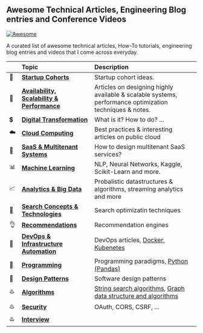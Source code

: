 ## Awesome Technical Articles, Engineering Blog entries and Conference Videos
[![Awesome](https://cdn.rawgit.com/sindresorhus/awesome/d7305f38d29fed78fa85652e3a63e154dd8e8829/media/badge.svg)]()

A curated list of awesome technical articles, How-To tutorials, engineering blog entries and videos that I come across everyday.

|| Topic | Description |
|---|:---|:---|
|:rocket:|**[Startup Cohorts](topics/startup.md)** | Startup cohort ideas.|
|:rocket:|**[Availability, Scalability & Performance](topics/scalability.md)** | Articles on designing highly available & scalable systems, performance optimization techniques & notes.|
|:heavy_dollar_sign:|**[Digital Transformation](topics/digital-transformation.md)** | What is it? How to do? ...|
|:cloud:|**[Cloud Computing](topics/cloud/cloud.md)** | Best practices & interesting articles on public cloud|
|:love_hotel:|**[SaaS & Multitenant Systems](topics/saas-multi-tenancy.md)** | How to design multitenant SaaS services?|
|:bar_chart:|**[Machine Learning](topics/data-science.md)** | NLP, Neural Networks, Kaggle, Scikit-Learn and more. |
|:chart_with_upwards_trend:|**[Analytics & Big Data](topics/stream-analytics-big-data.md)**| Probalistic datastructures & algorithms, streaming analytics and more|
|:mag_right:|**[Search Concepts & Technologies](topics/search.md)** | Search optimizatin techniques |
|:ok_hand:|**[Recommendations](topics/recommendations.md)** | Recommendation engines |
|:ferris_wheel:|**[DevOps & Infrastructure Automation](topics/devops.md)** | DevOps articles, [Docker, Kubenetes](topics/docker-kubernetes.md) |
|:loudspeaker:|**[Programming](topics/oops-programing-paradigms.md)** | Programming paradigms, [Python (Pandas)](topics/python.md) |
|:moyai:|**[Design Patterns](topics/design-patterns.md)** | Software design patterns |
|:hotsprings:|**[Algorithms](topics/string-algorithms.md)**| [String search algorithms](topics/string-algorithms.md), [Graph data structure and algorithms](topics/graph-algorithms.md)|
|:hotsprings:|**[Security](topics/security.md)**| OAuth, CORS, CSRF, ...|
|:hotsprings:|**[Interview](topics/interview.md)**| |
